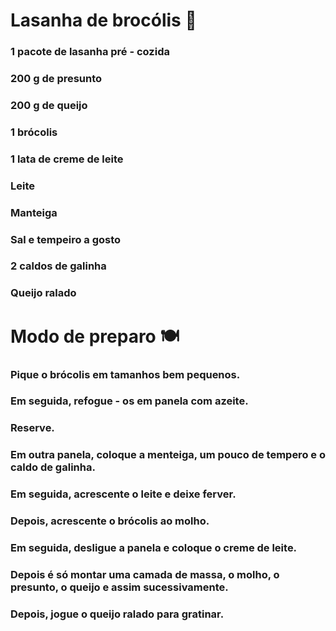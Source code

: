 #		Lasanha de brocólis 🥦

### 1 pacote de lasanha pré - cozida
### 200 g de presunto
### 200 g de queijo
### 1 brócolis
### 1 lata de creme de leite
### Leite
### Manteiga
### Sal e tempeiro a gosto
### 2 caldos de galinha
### Queijo ralado

#		Modo de preparo 🍽

### Pique o brócolis em tamanhos bem pequenos.
### Em seguida, refogue - os em panela com azeite.
### Reserve.
### Em outra panela, coloque a menteiga, um pouco de tempero e o caldo de galinha.
### Em seguida, acrescente o leite e deixe ferver.
### Depois, acrescente o brócolis ao molho.
### Em seguida, desligue a panela e coloque o creme de leite.
### Depois é só montar uma camada de massa, o molho, o presunto, o queijo e assim sucessivamente.
### Depois, jogue o queijo ralado para gratinar.
